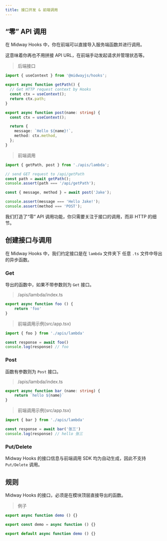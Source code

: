 ```yaml
---
title: 接口开发 & 前端调用
---
```


  ## “零” API 调用
在 Midway Hooks 中，你在前端可以直接导入服务端函数并进行调用。
​

这意味着你再也不用拼接 API URL，在前端手动发起请求并管理状态等。


> 后端接口

```typescript
import { useContext } from '@midwayjs/hooks';

export async function getPath() {
  // Get HTTP request context by Hooks
  const ctx = useContext();
  return ctx.path;
}

export async function post(name: string) {
  const ctx = useContext();

  return {
    message: `Hello ${name}!`,
    method: ctx.method,
  };
}
```


> 前端调用

```typescript
import { getPath, post } from './apis/lambda';

// send GET request to /api/getPath
const path = await getPath();
console.assert(path === '/api/getPath');

const { message, method } = await post('Jake');

console.assert(message === 'Hello Jake!');
console.assert(method === 'POST');
```


我们打造了“零” API 调用功能，你只需要关注于接口的调用，而非 HTTP 的细节。


## 创建接口与调用
在 Midway Hooks 中，我们约定接口是在 `lambda` 文件夹下 任意 `.ts` 文件中导出的异步函数。


### Get
导出的函数中，如果不带参数则为 `Get` 接口。


> /apis/lambda/index.ts

```typescript
export async function foo () {
	return 'foo'
}
```


> 前端调用示例(src/app.tsx)

```typescript
import { foo } from './apis/lambda'

const response = await foo()
console.log(response) // foo
```


### Post
函数有参数则为 `Post` 接口。


> /apis/lambda/index.ts

```typescript
export async function bar (name: string) {
	return `hello ${name}`
}
```


> 前端调用示例(src/app.tsx)

```typescript
import { bar } from './apis/lambda'

const response = await bar('张三')
console.log(response) // hello 张三
```


### Put/Delete
Midway Hooks 的接口信息与前端调用 SDK 均为自动生成，因此不支持 `Put/Delete` 调用。


## 规则
Midway Hooks 的接口，必须是在模块顶层直接导出的函数。


> 例子

```typescript
export async function demo () {}

export const demo = async function () {}

export default async function demo () {}
```